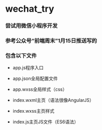# wechat_try

### 尝试用微信小程序开发

### 参考公众号“前端周末”1月15日推送写的

### 包含以下文件
- app.js程序入口
 
- app.json全局配置文件
 
- app.wxss全局样式（css）

- index.wxml主页（语法很像AngularJS）

- index.wxss主页样式

- index.js主页JS文件（ES6语法）

